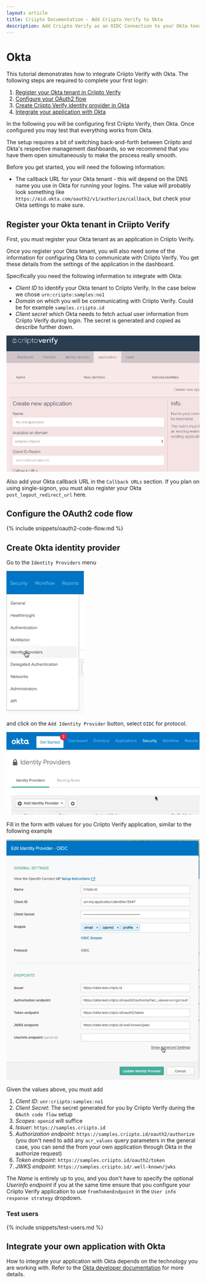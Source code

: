 ```yaml
---
layout: article
title: Criipto Documentation - Add Criipto Verify to Okta
description: Add Criipto Verify as an OIDC Connection to your Okta tenant
---
```


# Okta

This tutorial demonstrates how to integrate Criipto Verify with Okta. The following steps are required to complete your first login:

1. [Register your Okta tenant in Criipto Verify](#register)
2. [Configure your OAuth2 flow](#enable)
3. [Create Criipto Verify identity provider in Okta](#okta-identityprovider)
4. [Integrate your application with Okta](#integrate)

In the following you will be configuring first Criipto Verify, then Okta.
Once configured you may test that everything works from Okta.


The setup requires a bit of switching back-and-forth between Criipto and Okta's respective management dashboards, so we recommend that you have them open simultaneously to make the process really smooth.

Before you get started, you will need the following information:
- The callback URL for your Okta tenant - this will depend on the DNS name you use in Okta for running your logins. The value will probably look something like `https://eid.okta.com/oauth2/v1/authorize/callback`, but check your Okta settings to make sure.

<a name="register"></a>

## Register your Okta tenant in Criipto Verify

First, you must register your Okta tenant as an application in Criipto Verify.

Once you register your Okta tenant, you will also need some of the information for configuring Okta to communicate with Criipto Verify. You get these details from the settings of the application in the dashboard.

Specifically you need the following information to integrate with Okta:

- _Client ID_ to identify your Okta tenant to Criipto Verify. In the case below we chose `urn:criipto:samples:no1`
- _Domain_ on which you will be communicating with Criipto Verify. Could be for example `samples.criipto.id`
- _Client secret_ which Okta needs to fetch actual user information from Criipto Verify during login.
The secret is generated and copied as describe further down.

![Register App](/images/register-app.png)

Also add your Okta callback URL in the `Callback URLs` section. If you plan on using single-signon, you must also register your Okta `post_logout_redirect_url` here.

<a name="enable"></a>

## Configure the OAuth2 code flow

{% include snippets/oauth2-code-flow.md %}

<a name="okta-identityprovider"></a>

## Create Okta identity provider
Go to the `Identity Providers` menu

![Identity Providers](/images/okta-identity-providers.png)

and click on the `Add Identity Provider` button, select `OIDC` for protocol.

![Add identity provider](/images/okta-add-identity-provider.png)

Fill in the form with values for you Criipto Verify application, similar to the following example

![Example identity provider](/images/okta-example-identityprovider-settings.png)

Given the values above, you must add
1. _Client ID_: `unr:criipto:samples:no1`
2. _Client Secret_: The secret generated for you by Criipto Verify during the `OAuth code flow` setup
3. _Scopes_: `openid` will suffice
4. _Issuer_: `https://samples.criipto.id`
5. _Authorization endpoint_: `https://samples.criipto.id/oauth2/authorize` (you don't need to add any `acr_values` query parameters in the general case, you can send the from your own application through Okta in the authorize request)
6. _Token endpoint_: `https://samples.criipto.id/oauth2/token`
7. _JWKS endpoint_: `https://samples.criipto.id/.well-known/jwks`

The _Name_ is entirely up to you, and you don't have to specify the optional _Userinfo endpoint_ if you at the same time ensure that you configure your Criipto Verify application to use `fromTokenEndpoint` in the `User info response strategy` dropdown.

### Test users

{% include snippets/test-users.md %}

<a name="integrate"></a>

## Integrate your own application with Okta

How to integrate your application with Okta depends on the technology you are working with. Refer to the [Okta developer documentation](https://developer.okta.com/docs/) for more details.